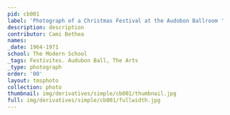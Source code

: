 ```yaml
---
pid: cb001
label: 'Photograph of a Christmas Festival at the Audobon Ballroom '
description: description
contributor: Cami Bethea
names:
_date: 1964-1971
school: The Modern School
_tags: Festivites. Audubon Ball, The Arts
_type: photograph
order: '00'
layout: tmsphoto
collection: photo
thumbnail: img/derivatives/simple/cb001/thumbnail.jpg
full: img/derivatives/simple/cb001/fullwidth.jpg
---
```

